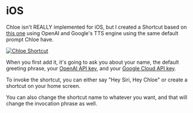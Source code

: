 # iOS

Chloe isn't REALLY implemented for iOS, but I created a Shortcut based on [this one](https://www.icloud.com/shortcuts/c700aede703b49218244132a0cec4864) using OpenAI and Google's TTS engine using the same default prompt Chloe have.

<a href="https://www.icloud.com/shortcuts/b9f8344df2d142f487391f9f3a0b0efd"><img alt="Chloe Shortcut" src="https://img.shields.io/badge/-Download%20Chloe%20Shortcut-000000?style=for-the-badge&logo=apple&logoColor=ffffff" /></a>

When you first add it, it's going to ask you about your name, the default greeting phrase, your [OpenAI API key](https://platform.openai.com/), and your [Google Cloud API key](https://cloud.google.com/docs/authentication/api-keys).

To invoke the shortcut, you can either say "Hey Siri, Hey Chloe" or create a shortcut on your home screen.

You can also change the shortcut name to whatever you want, and that will change the invocation phrase as well.